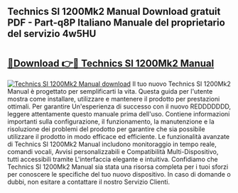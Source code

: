 ## Technics Sl 1200Mk2 Manual Download gratuit PDF - Part-q8P Italiano Manuale del proprietario del servizio 4w5HU

# <h2><a href="http://dfb4h9.blite.top/?on=Technics+Sl+1200Mk2+Manual">🔗Download 👉🔴 Technics Sl 1200Mk2 Manual</a></h2>

[![Technics Sl 1200Mk2 Manual download](https://i.imgur.com/lujVjoI.png)](http://dfb4h9.blite.top/?on=Technics+Sl+1200Mk2+Manual)
Il tuo nuovo Technics Sl 1200Mk2 Manual è progettato per semplificarti la vita. Questa guida per l'utente mostra come installare, utilizzare e mantenere il prodotto per prestazioni ottimali. Per garantire Un'esperienza di successo con il nuovo REDDDDDDD, leggere attentamente questo manuale prima dell'uso. Contiene informazioni importanti sulla configurazione, il funzionamento, la manutenzione e la risoluzione dei problemi del prodotto per garantire che sia possibile utilizzare il prodotto in modo efficace ed efficiente. Le funzionalità avanzate di Technics Sl 1200Mk2 Manual includono monitoraggio in tempo reale, comandi vocali, Avvisi personalizzabili e Compatibilità Multi-Dispositivo, tutti accessibili tramite L'interfaccia elegante e intuitiva. Confidiamo che Technics Sl 1200Mk2 Manual sia stata una risorsa completa per i tuoi sforzi per conoscere le specifiche del tuo nuovo dispositivo. In caso di domande o dubbi, non esitare a contattare il nostro Servizio Clienti.
